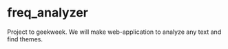 # freq_analyzer
Project to geekweek. We will make web-application to analyze any text and find themes.

